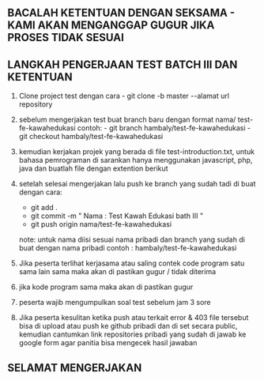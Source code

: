 ## BACALAH KETENTUAN DENGAN SEKSAMA - KAMI AKAN MENGANGGAP GUGUR JIKA PROSES TIDAK SESUAI
## LANGKAH PENGERJAAN TEST BATCH III DAN KETENTUAN

1. Clone project test dengan cara - git clone -b master --alamat url repository
2. sebelum mengerjakan test  buat branch baru dengan format nama/       test-fe-kawahedukasi contoh: 
        - git branch hambaly/test-fe-kawahedukasi
        - git checkout hambaly/test-fe-kawahedukasi
3. kemudian kerjakan projek yang berada di file test-introduction.txt, untuk bahasa pemrograman di sarankan hanya menggunakan javascript, php, java dan buatlah file dengan extention berikut
4. setelah selesai mengerjakan lalu push ke branch yang sudah tadi di buat dengan cara: 
    - git add .
    - git commit -m " Nama : Test Kawah Edukasi bath III "
    - git push origin nama/test-fe-kawahedukasi

    note: untuk nama diisi sesuai nama pribadi dan branch yang sudah di buat dengan nama pribadi contoh : hambaly/test-fe-kawahedukasi
5. Jika peserta terlihat kerjasama atau saling contek code program satu sama lain sama maka akan di pastikan gugur / tidak diterima
6. jika kode program sama maka akan di pastikan gugur
7. peserta wajib mengumpulkan soal test sebelum jam 3 sore
8. Jika peserta kesulitan ketika push atau terkait error & 403 file tersebut bisa di upload atau push ke github pribadi dan di set secara public, kemudian cantumkan link repositories pribadi yang sudah di jawab ke google form agar panitia bisa mengecek hasil jawaban


## SELAMAT MENGERJAKAN
